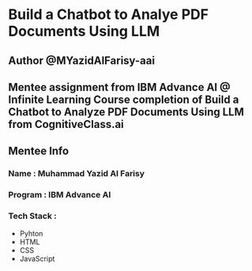 # Build a Chatbot to Analye PDF Documents Using LLM

## Author @MYazidAlFarisy-aai

## Mentee assignment from IBM Advance AI @ Infinite Learning Course completion of Build a Chatbot to Analyze PDF Documents Using LLM from CognitiveClass.ai

## Mentee Info

### Name : Muhammad Yazid Al Farisy
### Program : IBM Advance AI
### Tech Stack :
- Pyhton
- HTML
- CSS
- JavaScript
